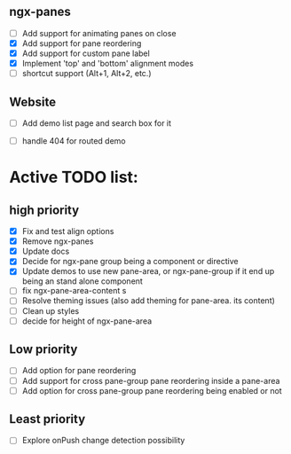 ## ngx-panes
- [ ] Add support for animating panes on close
- [x] Add support for pane reordering
- [x] Add support for custom pane label
- [x] Implement 'top' and 'bottom' alignment modes
- [ ] shortcut support (Alt+1, Alt+2, etc.)

## Website
- [ ] Add demo list page and search box for it
- [ ] handle 404 for routed demo



# Active TODO list:
## high priority
- [x] Fix and test align options
- [x] Remove ngx-panes
- [x] Update docs
- [x] Decide for ngx-pane group being a component or directive
- [x] Update demos to use new pane-area, or ngx-pane-group if it end up being an stand alone component
- [ ] fix ngx-pane-area-content s
- [ ] Resolve theming issues (also add theming for pane-area. its content)
- [ ] Clean up styles
- [ ] decide for height of ngx-pane-area

## Low priority
- [ ] Add option for pane reordering
- [ ] Add support for cross pane-group pane reordering inside a pane-area
- [ ] Add option for cross pane-group pane reordering being enabled or not

## Least priority
- [ ] Explore onPush change detection possibility

